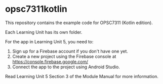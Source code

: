 # opsc7311kotlin
This repository contains the example code for OPSC7311 (Kotlin edition).

Each Learning Unit has its own folder.

For the app in Learning Unit 5, you need to:

1. Sign up for a Firebase account if you don't have one yet.
2. Create a new project using the Firebase console at https://console.firebase.google.com/
3. Connect the app to the project using Android Studio.

Read Learning Unit 5 Section 3 of the Module Manual for more information.
